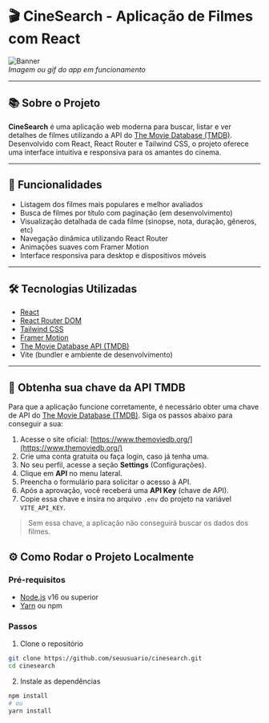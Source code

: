 # 🎬 CineSearch - Aplicação de Filmes com React

![Banner](https://user-images.githubusercontent.com/seuusuario/banner-image.png)  
*Imagem ou gif do app em funcionamento*

---

## 📚 Sobre o Projeto

**CineSearch** é uma aplicação web moderna para buscar, listar e ver detalhes de filmes utilizando a API do [The Movie Database (TMDB)](https://www.themoviedb.org/). Desenvolvido com React, React Router e Tailwind CSS, o projeto oferece uma interface intuitiva e responsiva para os amantes do cinema.

---

## 🚀 Funcionalidades

- Listagem dos filmes mais populares e melhor avaliados  
- Busca de filmes por título com paginação (em desenvolvimento)  
- Visualização detalhada de cada filme (sinopse, nota, duração, gêneros, etc)  
- Navegação dinâmica utilizando React Router  
- Animações suaves com Framer Motion  
- Interface responsiva para desktop e dispositivos móveis  

---

## 🛠 Tecnologias Utilizadas

- [React](https://reactjs.org/)  
- [React Router DOM](https://reactrouter.com/)  
- [Tailwind CSS](https://tailwindcss.com/)  
- [Framer Motion](https://www.framer.com/motion/)  
- [The Movie Database API (TMDB)](https://www.themoviedb.org/documentation/api)  
- Vite (bundler e ambiente de desenvolvimento)  

---
## 🔑 Obtenha sua chave da API TMDB

Para que a aplicação funcione corretamente, é necessário obter uma chave de API do [The Movie Database (TMDB)](https://www.themoviedb.org/). Siga os passos abaixo para conseguir a sua:

1. Acesse o site oficial: [https://www.themoviedb.org/](https://www.themoviedb.org/)  
2. Crie uma conta gratuita ou faça login, caso já tenha uma.  
3. No seu perfil, acesse a seção **Settings** (Configurações).  
4. Clique em **API** no menu lateral.  
5. Preencha o formulário para solicitar o acesso à API.  
6. Após a aprovação, você receberá uma **API Key** (chave de API).  
7. Copie essa chave e insira no arquivo `.env` do projeto na variável `VITE_API_KEY`.

> Sem essa chave, a aplicação não conseguirá buscar os dados dos filmes.

## ⚙️ Como Rodar o Projeto Localmente

### Pré-requisitos

- [Node.js](https://nodejs.org/) v16 ou superior  
- [Yarn](https://yarnpkg.com/) ou npm  

### Passos

1. Clone o repositório  
```bash
git clone https://github.com/seuusuario/cinesearch.git
cd cinesearch
```
2. Instale as dependências
```bash
npm install
# ou
yarn install
```
